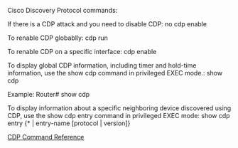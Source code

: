 Cisco Discovery Protocol commands:

If there is a CDP attack and you need to disable CDP:
no cdp enable

To renable CDP globablly:
cdp run

To renable CDP on a specific interface:
cdp enable

To display global CDP information, including timer and hold-time information, use the show cdp command in privileged EXEC mode.:
show cdp

Example:
Router# show cdp

To display information about a specific neighboring device discovered using CDP, use the show cdp entry command in privileged EXEC mode:
show cdp entry {* | entry-name [protocol | version]}


[CDP Command Reference](https://www.cisco.com/c/en/us/td/docs/optical/cpt/r9_5/command/reference/cpt95_cr/cpt95_cr_chapter_01101.pdf)
